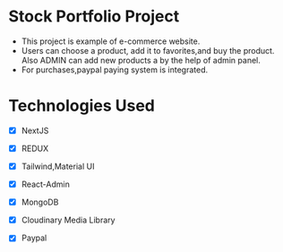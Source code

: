 # Stock Portfolio Project

- This project is example of e-commerce website.
- Users can choose a product, add it to favorites,and buy the product. Also ADMIN can add new products a by the help of admin panel.
- For purchases,paypal paying system is integrated.

# Technologies Used
 - [x] NextJS
 - [x] REDUX 
 - [x] Tailwind,Material UI
 - [x] React-Admin
 - [x] MongoDB
 - [x] Cloudinary Media Library
 - [x] Paypal 


 

